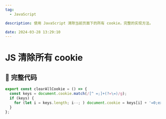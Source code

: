 ```yaml
---
tag:
  - JavaScript

description: 使用 JavaScript 清除当前页面下的所有 cookie，完整的实现方法。

date: 2024-03-28 13:29:10
---
```


# JS 清除所有 cookie

## 🎁 完整代码

```js
export const clearAllCookie = () => {
  const keys = document.cookie.match(/[^ =;]+(?=\=)/g);
  if (keys) {
    for (let i = keys.length; i--; ) document.cookie = keys[i] + '=0;expires=' + new Date(0).toUTCString();
  }
};
```
